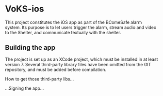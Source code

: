 VoKS-ios
========

This project constitutes the iOS app as part of the BComeSafe alarm system. Its purpose is to let users trigger the alarm, stream audio and video to the Shelter, and communicate textually with the shelter.



Building the app
----------------

The project is set up as an XCode project, which must be installed in at least version 7. Several third-party library files have been omitted from the GIT repository, and must be added before compilation.

How to get those third-party libs...

...Signing the app...
